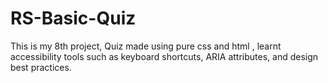 # RS-Basic-Quiz
This is my 8th project, Quiz made using pure css and html , learnt accessibility tools such as keyboard shortcuts, ARIA attributes, and design best practices.
